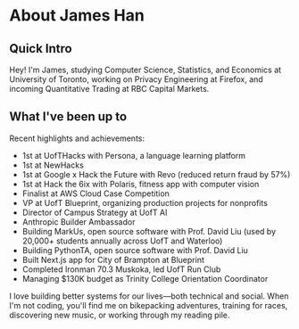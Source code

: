 # About James Han

## Quick Intro

Hey! I'm James, studying Computer Science, Statistics, and Economics at University of Toronto, working on Privacy Engineering at Firefox, and incoming Quantitative Trading at RBC Capital Markets.

## What I've been up to

Recent highlights and achievements:

- 1st at UofTHacks with Persona, a language learning platform
- 1st at NewHacks 
- 1st at Google x Hack the Future with Revo (reduced return fraud by 57%)
- 1st at Hack the 6ix with Polaris, fitness app with computer vision
- Finalist at AWS Cloud Case Competition
- VP at UofT Blueprint, organizing production projects for nonprofits
- Director of Campus Strategy at UofT AI
- Anthropic Builder Ambassador
- Building MarkUs, open source software with Prof. David Liu (used by 20,000+ students annually across UofT and Waterloo)
- Building PythonTA, open source software with Prof. David Liu
- Built Next.js app for City of Brampton at Blueprint
- Completed Ironman 70.3 Muskoka, led UofT Run Club
- Managing $130K budget as Trinity College Orientation Coordinator

I love building better systems for our lives—both technical and social. When I'm not coding, you'll find me on bikepacking adventures, training for races, discovering new music, or working through my reading pile.
